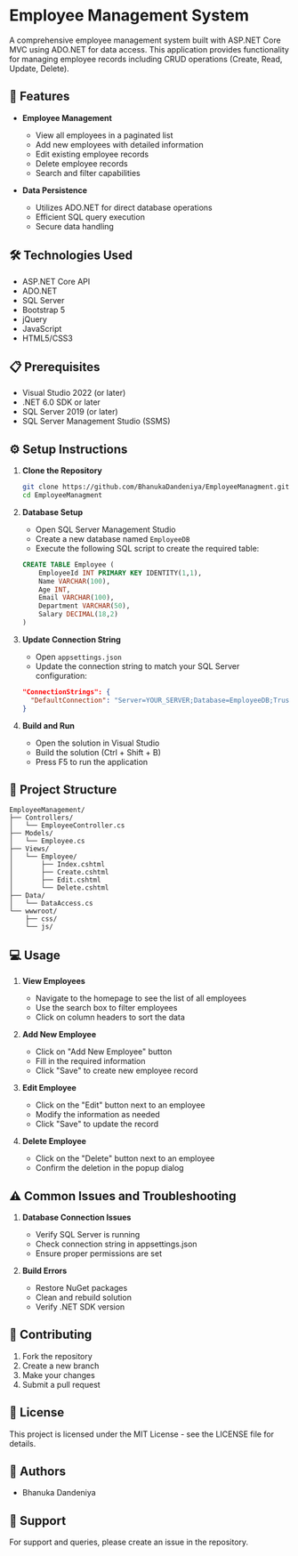 # Employee Management System

A comprehensive employee management system built with ASP.NET Core MVC using ADO.NET for data access. This application provides functionality for managing employee records including CRUD operations (Create, Read, Update, Delete).

## 🚀 Features

- **Employee Management**
  - View all employees in a paginated list
  - Add new employees with detailed information
  - Edit existing employee records
  - Delete employee records
  - Search and filter capabilities

- **Data Persistence**
  - Utilizes ADO.NET for direct database operations
  - Efficient SQL query execution
  - Secure data handling

## 🛠️ Technologies Used

- ASP.NET Core API
- ADO.NET
- SQL Server
- Bootstrap 5
- jQuery
- JavaScript
- HTML5/CSS3

## 📋 Prerequisites

- Visual Studio 2022 (or later)
- .NET 6.0 SDK or later
- SQL Server 2019 (or later)
- SQL Server Management Studio (SSMS)

## ⚙️ Setup Instructions

1. **Clone the Repository**
   ```bash
   git clone https://github.com/BhanukaDandeniya/EmployeeManagment.git
   cd EmployeeManagment
   ```

2. **Database Setup**
   - Open SQL Server Management Studio
   - Create a new database named `EmployeeDB`
   - Execute the following SQL script to create the required table:

   ```sql
   CREATE TABLE Employee (
       EmployeeId INT PRIMARY KEY IDENTITY(1,1),
       Name VARCHAR(100),
       Age INT,
       Email VARCHAR(100),
       Department VARCHAR(50),
       Salary DECIMAL(18,2)
   )
   ```

3. **Update Connection String**
   - Open `appsettings.json`
   - Update the connection string to match your SQL Server configuration:
   ```json
   "ConnectionStrings": {
     "DefaultConnection": "Server=YOUR_SERVER;Database=EmployeeDB;Trusted_Connection=True;MultipleActiveResultSets=true"
   }
   ```

4. **Build and Run**
   - Open the solution in Visual Studio
   - Build the solution (Ctrl + Shift + B)
   - Press F5 to run the application

## 📁 Project Structure

```
EmployeeManagement/
├── Controllers/
│   └── EmployeeController.cs
├── Models/
│   └── Employee.cs
├── Views/
│   └── Employee/
│       ├── Index.cshtml
│       ├── Create.cshtml
│       ├── Edit.cshtml
│       └── Delete.cshtml
├── Data/
│   └── DataAccess.cs
└── wwwroot/
    ├── css/
    └── js/
```

## 💻 Usage

1. **View Employees**
   - Navigate to the homepage to see the list of all employees
   - Use the search box to filter employees
   - Click on column headers to sort the data

2. **Add New Employee**
   - Click on "Add New Employee" button
   - Fill in the required information
   - Click "Save" to create new employee record

3. **Edit Employee**
   - Click on the "Edit" button next to an employee
   - Modify the information as needed
   - Click "Save" to update the record

4. **Delete Employee**
   - Click on the "Delete" button next to an employee
   - Confirm the deletion in the popup dialog

## ⚠️ Common Issues and Troubleshooting

1. **Database Connection Issues**
   - Verify SQL Server is running
   - Check connection string in appsettings.json
   - Ensure proper permissions are set

2. **Build Errors**
   - Restore NuGet packages
   - Clean and rebuild solution
   - Verify .NET SDK version

## 🤝 Contributing

1. Fork the repository
2. Create a new branch
3. Make your changes
4. Submit a pull request

## 📝 License

This project is licensed under the MIT License - see the LICENSE file for details.

## 👥 Authors

- Bhanuka Dandeniya

## 📧 Support

For support and queries, please create an issue in the repository.
